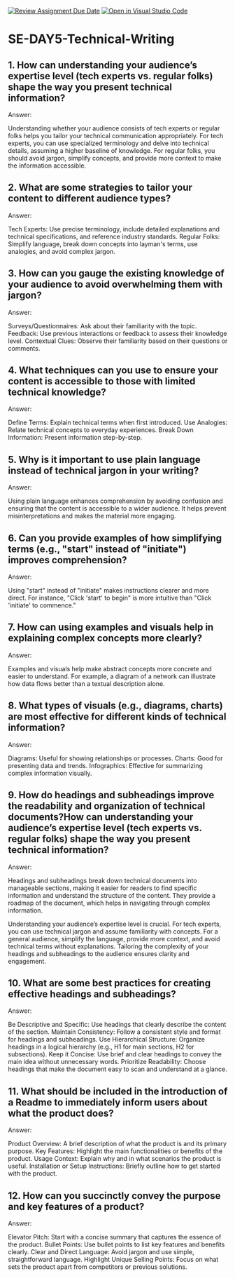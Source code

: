 [![Review Assignment Due Date](https://classroom.github.com/assets/deadline-readme-button-22041afd0340ce965d47ae6ef1cefeee28c7c493a6346c4f15d667ab976d596c.svg)](https://classroom.github.com/a/zsAR-pyY)
[![Open in Visual Studio Code](https://classroom.github.com/assets/open-in-vscode-2e0aaae1b6195c2367325f4f02e2d04e9abb55f0b24a779b69b11b9e10269abc.svg)](https://classroom.github.com/online_ide?assignment_repo_id=15653890&assignment_repo_type=AssignmentRepo)
# SE-DAY5-Technical-Writing

## 1. How can understanding your audience’s expertise level (tech experts vs. regular folks) shape the way you present technical information?

Answer:

Understanding whether your audience consists of tech experts or regular folks helps you tailor your technical communication appropriately. For tech experts, you can use specialized terminology and delve into technical details, assuming a higher baseline of knowledge. For regular folks, you should avoid jargon, simplify concepts, and provide more context to make the information accessible.

## 2. What are some strategies to tailor your content to different audience types?

Answer:

Tech Experts: Use precise terminology, include detailed explanations and technical specifications, and reference industry standards.
Regular Folks: Simplify language, break down concepts into layman's terms, use analogies, and avoid complex jargon.

## 3. How can you gauge the existing knowledge of your audience to avoid overwhelming them with jargon?

Answer:

Surveys/Questionnaires: Ask about their familiarity with the topic.
Feedback: Use previous interactions or feedback to assess their knowledge level.
Contextual Clues: Observe their familiarity based on their questions or comments.

## 4. What techniques can you use to ensure your content is accessible to those with limited technical knowledge?

Answer:

Define Terms: Explain technical terms when first introduced.
Use Analogies: Relate technical concepts to everyday experiences.
Break Down Information: Present information step-by-step.

## 5. Why is it important to use plain language instead of technical jargon in your writing?

Answer:

Using plain language enhances comprehension by avoiding confusion and ensuring that the content is accessible to a wider audience. It helps prevent misinterpretations and makes the material more engaging.

## 6. Can you provide examples of how simplifying terms (e.g., "start" instead of "initiate") improves comprehension?

Answer:

Using "start" instead of "initiate" makes instructions clearer and more direct. For instance, "Click 'start' to begin" is more intuitive than "Click 'initiate' to commence."

## 7. How can using examples and visuals help in explaining complex concepts more clearly?

Answer:

Examples and visuals help make abstract concepts more concrete and easier to understand. For example, a diagram of a network can illustrate how data flows better than a textual description alone.

## 8. What types of visuals (e.g., diagrams, charts) are most effective for different kinds of technical information?

Answer:

Diagrams: Useful for showing relationships or processes.
Charts: Good for presenting data and trends.
Infographics: Effective for summarizing complex information visually.

## 9. How do headings and subheadings improve the readability and organization of technical documents?How can understanding your audience’s expertise level (tech experts vs. regular folks) shape the way you present technical information?

Answer:

Headings and subheadings break down technical documents into manageable sections, making it easier for readers to find specific information and understand the structure of the content. They provide a roadmap of the document, which helps in navigating through complex information.

Understanding your audience’s expertise level is crucial. For tech experts, you can use technical jargon and assume familiarity with concepts. For a general audience, simplify the language, provide more context, and avoid technical terms without explanations. Tailoring the complexity of your headings and subheadings to the audience ensures clarity and engagement.

## 10. What are some best practices for creating effective headings and subheadings?

Answer: 

Be Descriptive and Specific: Use headings that clearly describe the content of the section.
Maintain Consistency: Follow a consistent style and format for headings and subheadings.
Use Hierarchical Structure: Organize headings in a logical hierarchy (e.g., H1 for main sections, H2 for subsections).
Keep it Concise: Use brief and clear headings to convey the main idea without unnecessary words.
Prioritize Readability: Choose headings that make the document easy to scan and understand at a glance.

## 11. What should be included in the introduction of a Readme to immediately inform users about what the product does?

Answer:

Product Overview: A brief description of what the product is and its primary purpose.
Key Features: Highlight the main functionalities or benefits of the product.
Usage Context: Explain why and in what scenarios the product is useful.
Installation or Setup Instructions: Briefly outline how to get started with the product.

## 12. How can you succinctly convey the purpose and key features of a product?

Answer: 

Elevator Pitch: Start with a concise summary that captures the essence of the product.
Bullet Points: Use bullet points to list key features and benefits clearly.
Clear and Direct Language: Avoid jargon and use simple, straightforward language.
Highlight Unique Selling Points: Focus on what sets the product apart from competitors or previous solutions.
